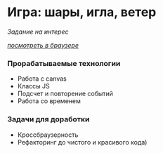 # Игра: шары, игла, ветер

*Задание на интерес*

*[посмотреть в браузере](https://zhannaav.github.io/game/index.html)*

### **Прорабатываемые технологии**

* Работа с canvas 
* Классы JS
* Подсчет и повторение событий
* Работа со временем

### **Задачи для доработки**
* Кроссбраузерность
* Рефакторинг до чистого и красивого кода)